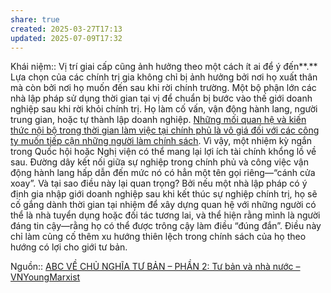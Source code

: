 ```yaml
---
share: true
created: 2025-03-27T17:13
updated: 2025-07-09T17:32
---
```

Khái niệm:: 
Vị trí giai cấp cũng ảnh hưởng theo một cách ít ai để ý đến**.** Lựa chọn của các chính trị gia không chỉ bị ảnh hưởng bởi nơi họ xuất thân mà còn bởi nơi họ muốn đến sau khi rời chính trường. Một bộ phận lớn các nhà lập pháp sử dụng thời gian tại vị để chuẩn bị bước vào thế giới doanh nghiệp sau khi rời khỏi chính trị. Họ làm cố vấn, vận động hành lang, người trung gian, hoặc tự thành lập doanh nghiệp. [Những mối quan hệ và kiến thức nội bộ trong thời gian làm việc tại chính phủ là vô giá đối với các công ty muốn tiếp cận những người làm chính sách](./Nh%E1%BB%AFng%20m%E1%BB%91i%20quan%20h%E1%BB%87%20v%C3%A0%20ki%E1%BA%BFn%20th%E1%BB%A9c%20n%E1%BB%99i%20b%E1%BB%99%20trong%20th%E1%BB%9Di%20gian%20l%C3%A0m%20vi%E1%BB%87c%20t%E1%BA%A1i%20ch%C3%ADnh%20ph%E1%BB%A7%20l%C3%A0%20v%C3%B4%20gi%C3%A1%20%C4%91%E1%BB%91i%20v%E1%BB%9Bi%20c%C3%A1c%20c%C3%B4ng%20ty%20mu%E1%BB%91n%20ti%E1%BA%BFp%20c%E1%BA%ADn%20nh%E1%BB%AFng%20ng%C6%B0%E1%BB%9Di%20l%C3%A0m%20ch%C3%ADnh%20s%C3%A1ch.md). Vì vậy, một nhiệm kỳ ngắn trong Quốc hội hoặc Nghị viện có thể mang lại lợi ích tài chính khổng lồ về sau. Đường dây kết nối giữa sự nghiệp trong chính phủ và công việc vận động hành lang hấp dẫn đến mức nó có hẳn một tên gọi riêng—“cánh cửa xoay”. Và tại sao điều này lại quan trọng? Bởi nếu một nhà lập pháp có ý định gia nhập giới doanh nghiệp sau khi kết thúc sự nghiệp chính trị, họ sẽ cố gắng dành thời gian tại nhiệm để xây dựng quan hệ với những người có thể là nhà tuyển dụng hoặc đối tác tương lai, và thể hiện rằng mình là người đáng tin cậy—rằng họ có thể được trông cậy làm điều “đúng đắn”. Điều này chỉ làm củng cố thêm xu hướng thiên lệch trong chính sách của họ theo hướng có lợi cho giới tư bản.

Nguồn:: [ABC VỀ CHỦ NGHĨA TƯ BẢN – PHẦN 2: Tư bản và nhà nước – VNYoungMarxist](https://vnmarxist.com/post-2142.html)
